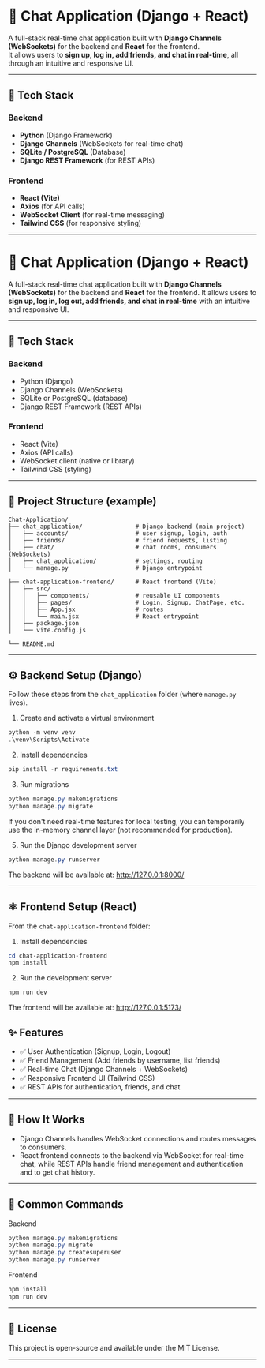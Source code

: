 # 💬 Chat Application (Django + React)

A full-stack real-time chat application built with **Django Channels (WebSockets)** for the backend and **React** for the frontend.  
It allows users to **sign up, log in, add friends, and chat in real-time**, all through an intuitive and responsive UI.

---

## 🚀 Tech Stack

### **Backend**
- **Python** (Django Framework)
- **Django Channels** (WebSockets for real-time chat)
- **SQLite / PostgreSQL** (Database)
- **Django REST Framework** (for REST APIs)

### **Frontend**
- **React (Vite)**
- **Axios** (for API calls)
- **WebSocket Client** (for real-time messaging)
- **Tailwind CSS** (for responsive styling)

---

# 💬 Chat Application (Django + React)

A full-stack real-time chat application built with **Django Channels (WebSockets)** for the backend and **React** for the frontend. It allows users to **sign up, log in, log out, add friends, and chat in real-time** with an intuitive and responsive UI.

---

## 🚀 Tech Stack

### Backend
- Python (Django)
- Django Channels (WebSockets)
- SQLite or PostgreSQL (database)
- Django REST Framework (REST APIs)

### Frontend
- React (Vite)
- Axios (API calls)
- WebSocket client (native or library)
- Tailwind CSS (styling)

---

## 🧩 Project Structure (example)

```
Chat-Application/
├── chat_application/               # Django backend (main project)
│   ├── accounts/                   # user signup, login, auth
│   ├── friends/                    # friend requests, listing
│   ├── chat/                       # chat rooms, consumers (WebSockets)
│   ├── chat_application/           # settings, routing
│   └── manage.py                   # Django entrypoint

├── chat-application-frontend/      # React frontend (Vite)
│   ├── src/
│   │   ├── components/             # reusable UI components
│   │   ├── pages/                  # Login, Signup, ChatPage, etc.
│   │   ├── App.jsx                 # routes
│   │   └── main.jsx                # React entrypoint
│   ├── package.json
│   └── vite.config.js

└── README.md
```

---

## ⚙️ Backend Setup (Django)

Follow these steps from the `chat_application` folder (where `manage.py` lives).

1. Create and activate a virtual environment

```powershell
python -m venv venv
.\venv\Scripts\Activate
```

2. Install dependencies

```powershell
pip install -r requirements.txt
```

3. Run migrations

```powershell
python manage.py makemigrations
python manage.py migrate
```


If you don't need real-time features for local testing, you can temporarily use the in-memory channel layer (not recommended for production).

5. Run the Django development server

```powershell
python manage.py runserver
```

The backend will be available at: http://127.0.0.1:8000/

---

## ⚛️ Frontend Setup (React)

From the `chat-application-frontend` folder:

1. Install dependencies

```powershell
cd chat-application-frontend
npm install
```

2. Run the development server

```powershell
npm run dev
```

The frontend will be available at: http://127.0.0.1:5173/



## ✨ Features

- ✅ User Authentication (Signup, Login, Logout)
- ✅ Friend Management (Add friends by username, list friends)
- ✅ Real-time Chat (Django Channels + WebSockets)
- ✅ Responsive Frontend UI (Tailwind CSS)
- ✅ REST APIs for authentication, friends, and chat

---

## 🧠 How It Works

- Django Channels handles WebSocket connections and routes messages to consumers.
- React frontend connects to the backend via WebSocket for real-time chat, while REST APIs handle friend management and authentication and to get chat history.

---

## 🧰 Common Commands

Backend

```powershell
python manage.py makemigrations
python manage.py migrate
python manage.py createsuperuser
python manage.py runserver
```

Frontend

```powershell
npm install
npm run dev
```

---

## 🏁 License

This project is open-source and available under the MIT License.

---





